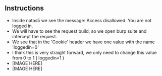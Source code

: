 ## Instructions

- Inside natas5 we see the message: Access disallowed. You are not logged in.
- We will have to see the request build, so we open burp suite and intercept the request.
- We see that in the 'Cookie' header we have one value with the name 'loggedin=0'
- I think this is very straight forward, we only need to change this value from 0 to 1 ( loggedin=1 )
- [IMAGE HERE]
- [IMAGE HERE]